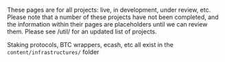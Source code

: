 These pages are for all projects: live, in development, under review, etc. Please note that a number of these projects have not been completed, and the information within their pages are placeholders until we can review them. Please see /util/ for an updated list of projects.

Staking protocols, BTC wrappers, ecash, etc all exist in the `content/infrastructures/` folder
